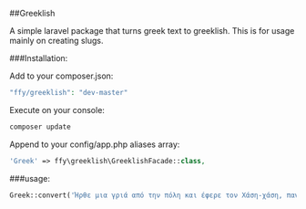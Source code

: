 ##Greeklish

A simple laravel package that turns greek text to greeklish.
This is for usage mainly on creating slugs.

###Installation:

Add to your composer.json:
```php
"ffy/greeklish": "dev-master"
```
Execute on your console:        
```php
composer update
```

Append to your config/app.php aliases array:
```php
'Greek' => ffy\greeklish\GreeklishFacade::class,
```
    
###usage:
```php
Greek::convert('Ήρθε μια γριά από την πόλη και έφερε τον Χάση-χάση, παναγίτσα μου να χάσει!')
```